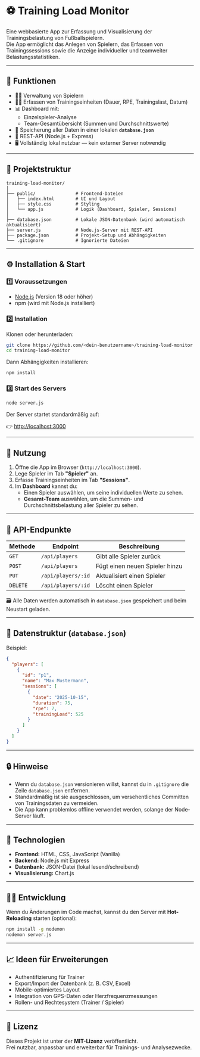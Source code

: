 # ⚽ Training Load Monitor

Eine webbasierte App zur Erfassung und Visualisierung der Trainingsbelastung von Fußballspielern.  
Die App ermöglicht das Anlegen von Spielern, das Erfassen von Trainingssessions sowie die Anzeige individueller und teamweiter Belastungsstatistiken.

---

## 🚀 Funktionen

- 🧍‍♂️ Verwaltung von Spielern  
- 🏋️‍♂️ Erfassen von Trainingseinheiten (Dauer, RPE, Trainingslast, Datum)
- 📊 Dashboard mit:
  - Einzelspieler-Analyse
  - Team-Gesamtübersicht (Summen und Durchschnittswerte)
- 💾 Speicherung aller Daten in einer lokalen **`database.json`**
- 🔄 REST-API (Node.js + Express)
- 🖥️ Vollständig lokal nutzbar — kein externer Server notwendig

---

## 📁 Projektstruktur

```
training-load-monitor/
│
├── public/               # Frontend-Dateien
│   ├── index.html        # UI und Layout
│   ├── style.css         # Styling
│   └── app.js            # Logik (Dashboard, Spieler, Sessions)
│
├── database.json         # Lokale JSON-Datenbank (wird automatisch aktualisiert)
├── server.js             # Node.js-Server mit REST-API
├── package.json          # Projekt-Setup und Abhängigkeiten
└── .gitignore            # Ignorierte Dateien
```

---

## ⚙️ Installation & Start

### 1️⃣ Voraussetzungen

- [Node.js](https://nodejs.org/) (Version 18 oder höher)
- npm (wird mit Node.js installiert)

### 2️⃣ Installation

Klonen oder herunterladen:

```bash
git clone https://github.com/<dein-benutzername>/training-load-monitor.git
cd training-load-monitor
```

Dann Abhängigkeiten installieren:

```bash
npm install
```

### 3️⃣ Start des Servers

```bash
node server.js
```

Der Server startet standardmäßig auf:

👉 [http://localhost:3000](http://localhost:3000)

---

## 🧠 Nutzung

1. Öffne die App im Browser (`http://localhost:3000`).
2. Lege Spieler im Tab **"Spieler"** an.
3. Erfasse Trainingseinheiten im Tab **"Sessions"**.
4. Im **Dashboard** kannst du:
   - Einen Spieler auswählen, um seine individuellen Werte zu sehen.
   - **Gesamt-Team** auswählen, um die Summen- und Durchschnittsbelastung aller Spieler zu sehen.

---

## 🔌 API-Endpunkte

| Methode | Endpoint             | Beschreibung                          |
|----------|----------------------|--------------------------------------|
| `GET`    | `/api/players`       | Gibt alle Spieler zurück              |
| `POST`   | `/api/players`       | Fügt einen neuen Spieler hinzu        |
| `PUT`    | `/api/players/:id`   | Aktualisiert einen Spieler            |
| `DELETE` | `/api/players/:id`   | Löscht einen Spieler                  |

🗃️ Alle Daten werden automatisch in `database.json` gespeichert und beim Neustart geladen.

---

## 🧱 Datenstruktur (`database.json`)

Beispiel:

```json
{
  "players": [
    {
      "id": "p1",
      "name": "Max Mustermann",
      "sessions": [
        {
          "date": "2025-10-15",
          "duration": 75,
          "rpe": 7,
          "trainingLoad": 525
        }
      ]
    }
  ]
}
```

---

## 🔒 Hinweise

- Wenn du `database.json` versionieren willst, kannst du in `.gitignore` die Zeile `database.json` entfernen.  
- Standardmäßig ist sie ausgeschlossen, um versehentliches Committen von Trainingsdaten zu vermeiden.
- Die App kann problemlos offline verwendet werden, solange der Node-Server läuft.

---

## 🧰 Technologien

- **Frontend:** HTML, CSS, JavaScript (Vanilla)
- **Backend:** Node.js mit Express
- **Datenbank:** JSON-Datei (lokal lesend/schreibend)
- **Visualisierung:** Chart.js

---

## 🧑‍💻 Entwicklung

Wenn du Änderungen im Code machst, kannst du den Server mit **Hot-Reloading** starten (optional):

```bash
npm install -g nodemon
nodemon server.js
```

---

## 📈 Ideen für Erweiterungen

- Authentifizierung für Trainer
- Export/Import der Datenbank (z. B. CSV, Excel)
- Mobile-optimiertes Layout
- Integration von GPS-Daten oder Herzfrequenzmessungen
- Rollen- und Rechtesystem (Trainer / Spieler)

---

## 🏁 Lizenz

Dieses Projekt ist unter der **MIT-Lizenz** veröffentlicht.  
Frei nutzbar, anpassbar und erweiterbar für Trainings- und Analysezwecke.
